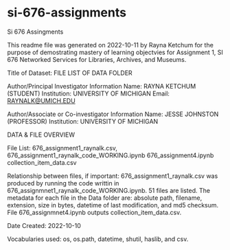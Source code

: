 # si-676-assignments
Si 676 Assingments

This readme file was generated on 2022-10-11 by Rayna Ketchum for the purpose of demostrating mastery of learning objectvies for Assignment 1, SI 676 Networked Services for Libraries, Archives, and Museums.  

Title of Dataset: FILE LIST OF DATA FOLDER

Author/Principal Investigator Information
Name: RAYNA KETCHUM (STUDENT)
Institution: UNIVERSITY OF MICHIGAN 
Email: RAYNALK@UMICH.EDU

Author/Associate or Co-investigator Information
Name: JESSE JOHNSTON (PROFESSOR) 
Institution: UNIVERSITY OF MICHIGAN

DATA & FILE OVERVIEW

File List: 
676_assignment1_raynalk.csv, 
676_assignment1_raynalk_code_WORKING.ipynb 
676_assignment4.ipynb
collection_item_data.csv

Relationship between files, if important: 676_assignment1_raynalk.csv was produced by running the code writtin in 676_assignmnet1_raynalk_code_WORKING.ipynb. 51 files are listed. The metadata for each file in the Data folder are: absolute path, filename, extension, size in bytes, datetime of last modification, and md5 checksum. File 676_assignmnet4.ipynb outputs collection_item_data.csv.

Date Created: 2022-10-10

Vocabularies used: os, os.path, datetime, shutil, haslib, and csv. 


